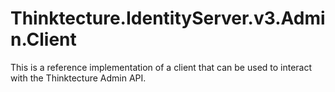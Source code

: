 Thinktecture.IdentityServer.v3.Admin.Client
===========================================

This is a reference implementation of a client that can be used to interact with the Thinktecture Admin API.
